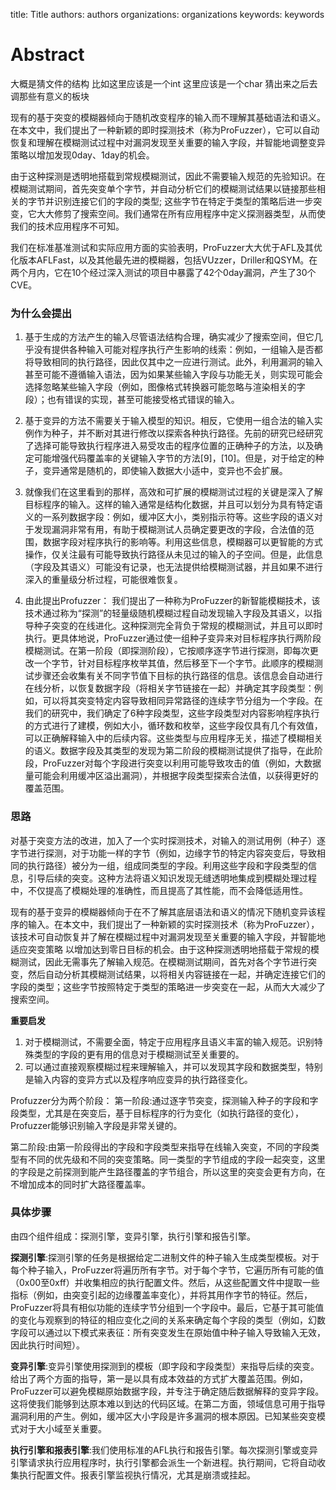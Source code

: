 title: Title
authors: authors
organizations: organizations
keywords: keywords

# Abstract

大概是猜文件的结构
比如这里应该是一个int
这里应该是一个char
猜出来之后去调那些有意义的板块

现有的基于突变的模糊器倾向于随机改变程序的输入而不理解其基础语法和语义。在本文中，我们提出了一种新颖的即时探测技术（称为ProFuzzer），它可以自动恢复和理解在模糊测试过程中对漏洞发现至关重要的输入字段，并智能地调整变异策略以增加发现0day、1day的机会。

由于这种探测是透明地搭载到常规模糊测试，因此不需要输入规范的先验知识。在模糊测试期间，首先突变单个字节，并自动分析它们的模糊测试结果以链接那些相关的字节并识别连接它们的字段的类型; 这些字节在特定于类型的策略后进一步突变，它大大修剪了搜索空间。我们通常在所有应用程序中定义探测器类型，从而使我们的技术应用程序不可知。

我们在标准基准测试和实际应用方面的实验表明，ProFuzzer大大优于AFL及其优化版本AFLFast，以及其他最先进的模糊器，包括VUzzer，Driller和QSYM。在两个月内，它在10个经过深入测试的项目中暴露了42个0day漏洞，产生了30个CVE。

### 为什么会提出

1. 基于生成的方法产生的输入尽管语法结构合理，确实减少了搜索空间，但它几乎没有提供各种输入可能对程序执行产生影响的线索：例如，一组输入是否都将导致相同的执行路径，因此仅其中之一应进行测试。此外，利用漏洞的输入甚至可能不遵循输入语法，因为如果某些输入字段与功能无关，则实现可能会选择忽略某些输入字段（例如，图像格式转换器可能忽略与渲染相关的字段）；也有错误的实现，甚至可能接受格式错误的输入。

2. 基于变异的方法不需要关于输入模型的知识。相反，它使用一组合法的输入实例作为种子，并不断对其进行修改以探索各种执行路径。先前的研究已经研究了选择可能导致执行程序进入易受攻击的程序位置的正确种子的方法，以及确定可能增强代码覆盖率的关键输入字节的方法[9]，[10]。但是，对于给定的种子，变异通常是随机的，即使输入数据大小适中，变异也不会扩展。

3. 就像我们在这里看到的那样，高效和可扩展的模糊测试过程的关键是深入了解目标程序的输入。这样的输入通常是结构化数据，并且可以划分为具有特定语义的一系列数据字段：例如，缓冲区大小，类别指示符等。这些字段的语义对于发现漏洞非常有用，有助于模糊测试人员确定要更改的字段，合法值的范围，数据字段对程序执行的影响等。利用这些信息，模糊器可以更智能的方式操作，仅关注最有可能导致执行路径从未见过的输入的子空间。但是，此信息（字段及其语义）可能没有记录，也无法提供给模糊测试器，并且如果不进行深入的重量级分析过程，可能很难恢复。

4. 由此提出Profuzzer：
我们提出了一种称为ProFuzzer的新智能模糊技术，该技术通过称为“探测”的轻量级随机模糊过程自动发现输入字段及其语义，以指导种子突变的在线进化。这种探测完全背负于常规的模糊测试，并且可以即时执行。更具体地说，ProFuzzer通过使一组种子变异来对目标程序执行两阶段模糊测试。在第一阶段（即探测阶段），它按顺序逐字节进行探测，即每次更改一个字节，针对目标程序枚举其值，然后移至下一个字节。此顺序的模糊测试步骤还会收集有关不同字节值下目标的执行路径的信息。该信息会自动进行在线分析，以恢复数据字段（将相关字节链接在一起）并确定其字段类型：例如，可以将其突变特定内容导致相同异常路径的连续字节分组为一个字段。在我们的研究中，我们确定了6种字段类型，这些字段类型对内容影响程序执行的方式进行了建模，例如大小，循环数和枚举，这些字段仅具有几个有效值，可以正确解释输入中的后续内容。这些类型与应用程序无关，描述了模糊相关的语义。数据字段及其类型的发现为第二阶段的模糊测试提供了指导，在此阶段，ProFuzzer对每个字段进行突变以利用可能导致攻击的值（例如，大数据量可能会利用缓冲区溢出漏洞），并根据字段类型探索合法值，以获得更好的覆盖范围。

### 思路

对基于突变方法的改进，加入了一个实时探测技术，对输入的测试用例（种子）逐字节进行探测，对于功能一样的字节（例如，边缘字节的特定内容突变后，导致相同的执行路径）被分为一组，组成同类型的字段。利用这些字段和字段类型的信息，引导后续的突变。这种方法将语义知识发现无缝透明地集成到模糊处理过程中，不仅提高了模糊处理的准确性，而且提高了其性能，而不会降低适用性。

现有的基于变异的模糊器倾向于在不了解其底层语法和语义的情况下随机变异该程序的输入。在本文中，我们提出了一种新颖的实时探测技术（称为ProFuzzer），该技术可自动恢复并了解在模糊过程中对漏洞发现至关重要的输入字段，并智能地适应突变策略 以增加达到零日目标的机会。由于这种探测透明地搭载于常规的模糊测试，因此无需事先了解输入规范。在模糊测试期间，首先对各个字节进行突变，然后自动分析其模糊测试结果，以将相关内容链接在一起，并确定连接它们的字段的类型；这些字节按照特定于类型的策略进一步突变在一起，从而大大减少了搜索空间。

__重要启发__

1. 对于模糊测试，不需要全面，特定于应用程序且语义丰富的输入规范。识别特殊类型的字段的更有用的信息对于模糊测试至关重要的。
2. 可以通过直接观察模糊过程来理解输入，并可以发现其字段和数据类型，特别是输入内容的变异方式以及程序响应变异的执行路径变化。

Profuzzer分为两个阶段：
第一阶段:通过逐字节突变，探测输入种子的字段和字段类型，尤其是在突变后，基于目标程序的行为变化（如执行路径的变化），Profuzzer能够识别输入字段是非常关键的。

第二阶段:由第一阶段得出的字段和字段类型来指导在线输入突变，不同的字段类型有不同的优先级和不同的突变策略。同一类型的字节组成的字段一起突变，这里的字段是之前探测到能产生路径覆盖的字节组合，所以这里的突变会更有方向，在不增加成本的同时扩大路径覆盖率。 

### 具体步骤

由四个组件组成：探测引擎，变异引擎，执行引擎和报告引擎。

__探测引擎__:探测引擎的任务是根据给定二进制文件的种子输入生成类型模板。对于每个种子输入，ProFuzzer将遍历所有字节。对于每个字节，它遍历所有可能的值（0x00至0xff）并收集相应的执行配置文件。然后，从这些配置文件中提取一些指标（例如，由突变引起的边缘覆盖率变化），并将其用作字节的特征。然后，ProFuzzer将具有相似功能的连续字节分组到一个字段中。最后，它基于其可能值的变化与观察到的特征的相应变化之间的关系来确定每个字段的类型（例如，幻数字段可以通过以下模式来表征：所有突变发生在原始值中种子输入导致输入无效，因此执行时间短）。

__变异引擎__:变异引擎使用探测到的模板（即字段和字段类型）来指导后续的突变。给出了两个方面的指导，第一是以具有成本效益的方式扩大覆盖范围。例如，ProFuzzer可以避免模糊原始数据字段，并专注于确定随后数据解释的变异字段。这将使我们能够到达原本难以到达的代码区域。在第二方面，领域信息可用于指导漏洞利用的产生。例如，缓冲区大小字段是许多漏洞的根本原因。已知某些突变模式对于大小域至关重要。

__执行引擎和报表引擎__:我们使用标准的AFL执行和报告引擎。每次探测引擎或变异引擎请求执行应用程序时，执行引擎都会派生一个新进程。执行期间，它将自动收集执行配置文件。报表引擎监视执行情况，尤其是崩溃或挂起。
